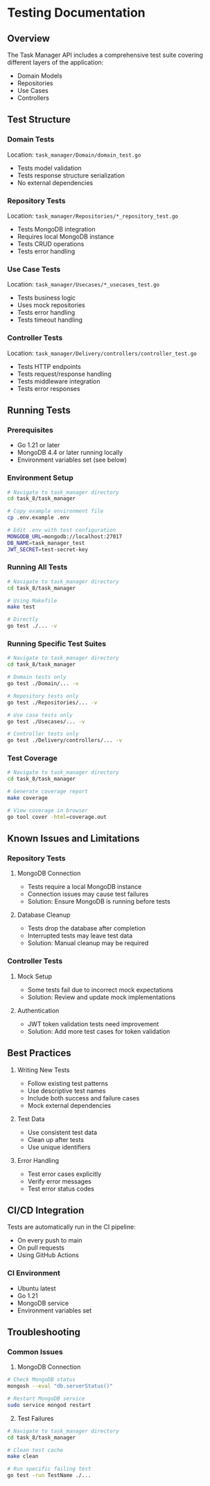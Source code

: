 # Testing Documentation

## Overview

The Task Manager API includes a comprehensive test suite covering different layers of the application:
- Domain Models
- Repositories
- Use Cases
- Controllers

## Test Structure

### Domain Tests
Location: `task_manager/Domain/domain_test.go`
- Tests model validation
- Tests response structure serialization
- No external dependencies

### Repository Tests
Location: `task_manager/Repositories/*_repository_test.go`
- Tests MongoDB integration
- Requires local MongoDB instance
- Tests CRUD operations
- Tests error handling

### Use Case Tests
Location: `task_manager/Usecases/*_usecases_test.go`
- Tests business logic
- Uses mock repositories
- Tests error handling
- Tests timeout handling

### Controller Tests
Location: `task_manager/Delivery/controllers/controller_test.go`
- Tests HTTP endpoints
- Tests request/response handling
- Tests middleware integration
- Tests error responses

## Running Tests

### Prerequisites
- Go 1.21 or later
- MongoDB 4.4 or later running locally
- Environment variables set (see below)

### Environment Setup
```bash
# Navigate to task_manager directory
cd task_8/task_manager

# Copy example environment file
cp .env.example .env

# Edit .env with test configuration
MONGODB_URL=mongodb://localhost:27017
DB_NAME=task_manager_test
JWT_SECRET=test-secret-key
```

### Running All Tests
```bash
# Navigate to task_manager directory
cd task_8/task_manager

# Using Makefile
make test

# Directly
go test ./... -v
```

### Running Specific Test Suites
```bash
# Navigate to task_manager directory
cd task_8/task_manager

# Domain tests only
go test ./Domain/... -v

# Repository tests only
go test ./Repositories/... -v

# Use case tests only
go test ./Usecases/... -v

# Controller tests only
go test ./Delivery/controllers/... -v
```

### Test Coverage
```bash
# Navigate to task_manager directory
cd task_8/task_manager

# Generate coverage report
make coverage

# View coverage in browser
go tool cover -html=coverage.out
```

## Known Issues and Limitations

### Repository Tests
1. MongoDB Connection
   - Tests require a local MongoDB instance
   - Connection issues may cause test failures
   - Solution: Ensure MongoDB is running before tests

2. Database Cleanup
   - Tests drop the database after completion
   - Interrupted tests may leave test data
   - Solution: Manual cleanup may be required

### Controller Tests
1. Mock Setup
   - Some tests fail due to incorrect mock expectations
   - Solution: Review and update mock implementations

2. Authentication
   - JWT token validation tests need improvement
   - Solution: Add more test cases for token validation

## Best Practices

1. Writing New Tests
   - Follow existing test patterns
   - Use descriptive test names
   - Include both success and failure cases
   - Mock external dependencies

2. Test Data
   - Use consistent test data
   - Clean up after tests
   - Use unique identifiers

3. Error Handling
   - Test error cases explicitly
   - Verify error messages
   - Test error status codes

## CI/CD Integration

Tests are automatically run in the CI pipeline:
- On every push to main
- On pull requests
- Using GitHub Actions

### CI Environment
- Ubuntu latest
- Go 1.21
- MongoDB service
- Environment variables set

## Troubleshooting

### Common Issues

1. MongoDB Connection
```bash
# Check MongoDB status
mongosh --eval "db.serverStatus()"

# Restart MongoDB service
sudo service mongod restart
```

2. Test Failures
```bash
# Navigate to task_manager directory
cd task_8/task_manager

# Clean test cache
make clean

# Run specific failing test
go test -run TestName ./...
```